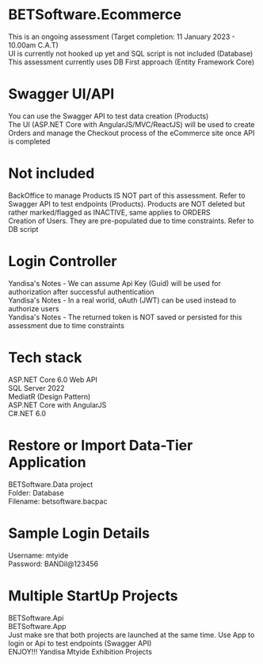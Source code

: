 # BETSoftware.Ecommerce
This is an ongoing assessment (Target completion: 11 January 2023 - 10.00am C.A.T)  
UI is currently not hooked up yet and SQL script is not included (Database)  
This assessment currently uses DB First approach (Entity Framework Core)
# Swagger UI/API
You can use the Swagger API to test data creation (Products)  
The UI (ASP.NET Core with AngularJS/MVC/ReactJS) will be used to create Orders and manage the Checkout process of the eCommerce site once API is completed
# Not included
BackOffice to manage Products IS NOT part of this assessment. Refer to Swagger API to test endpoints (Products). Products are NOT deleted but rather marked/flagged as INACTIVE, same applies to ORDERS  
Creation of Users. They are pre-populated due to time constraints. Refer to DB script
# Login Controller
Yandisa's Notes - We can assume Api Key (Guid) will be used for authorization after successful authentication  
Yandisa's Notes - In a real world, oAuth (JWT) can be used instead to authorize users  
Yandisa's Notes - The returned token is NOT saved or persisted for this assessment due to time constraints  
# Tech stack
ASP.NET Core 6.0 Web API  
SQL Server 2022  
MediatR (Design Pattern)  
ASP.NET Core with AngularJS  
C#.NET 6.0  
# Restore or Import Data-Tier Application
BETSoftware.Data project  
Folder: Database  
Filename: betsoftware.bacpac  
# Sample Login Details
Username: mtyide  
Password: BANDil@123456
# Multiple StartUp Projects
BETSoftware.Api  
BETSoftware.App  
Just make sre that both projects are launched at the same time. Use App to login or Api to test endpoints (Swagger API)  
ENJOY!!! Yandisa Mtyide Exhibition Projects
